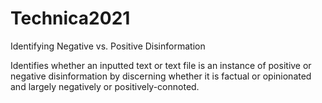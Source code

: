 # Technica2021
Identifying Negative vs. Positive Disinformation

Identifies whether an inputted text or text file is an instance of positive or
negative disinformation by discerning whether it is factual or opinionated and
largely negatively or positively-connoted.

